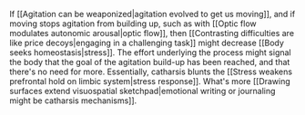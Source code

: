 ---
---

If [[Agitation can be weaponized|agitation evolved to get us moving]], and if moving stops agitation from building up, such as with [[Optic flow modulates autonomic arousal|optic flow]], then [[Contrasting difficulties are like price decoys|engaging in a challenging task]] might decrease [[Body seeks homeostasis|stress]]. The effort underlying the process might signal the body that the goal of the agitation build-up has been reached, and that there's no need for more. Essentially, catharsis blunts the [[Stress weakens prefrontal hold on limbic system|stress response]]. What's more [[Drawing surfaces extend visuospatial sketchpad|emotional writing or journaling might be catharsis mechanisms]].